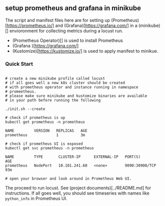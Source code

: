 ## setup prometheus and grafana in minikube

The script and manifest files here are for setting up (Prometheus)[https://prometheus.io/] and (Grafana)[https://grafana.com/] in a (minikube)[] envioronment for collecting metrics during a locust run.

* (Prometheus Operator)[] is used to install Prometheus
* (Grafana )[https://grafana.com/]
* (Kustomize)[https://kustomize.io/] is used to apply manifest to minikue.

### Quick Start
```shell

# create a new minikube profile called locust
# if all goes well a new k8s cluster should be created
# with prometheus operator and instance running in namespace
# promeetheus.
# please make sure minikube and kustomize binaries are available
# in your path before running the following 

./init.sh --create 

# check if prometheus is up
kubectl get prometheus -n prometheus

NAME         VERSION   REPLICAS   AGE
prometheus             1          3m

# check if prometheus UI is exposed
kubectl get svc prometheus -n prometheus

NAME         TYPE       CLUSTER-IP      EXTERNAL-IP   PORT(S)          AGE
prometheus   NodePort   10.101.241.60   <none>        9090:30900/TCP   93m

# open your browser and look around in Prometheus Web UI.
```

The proceed to run locust. See (project documents)[../README.md] for instructions. If all goes well, you should see timeseries with names like ```python_info``` in Prometheus UI.
